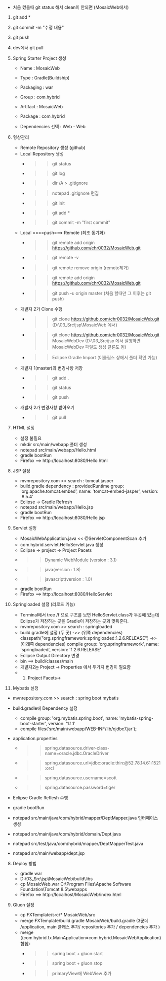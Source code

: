 
* 처음 켰을때 git status 해서 clean이 안되면 (MosaicWeb에서)
1. git add *
2. git commit -m "수정 내용"
3. git push
4. dev에서 git pull


1. Spring Starter Project 생성

   - Name : MosaicWeb
   - Type : Gradle(Buildship)
   - Packaging : war
   - Group : com.hybrid
   - Artifact : MosaicWeb
   - Package : com.hybrid
   
   - Dependencies 선택 : Web - Web

2. 형상관리

   - Remote Repository 생성 (github)
   - Local Repository 생성
      - >> git status
      - >> git log
      - >> dir /A > .gitignore
      - >> notepad .gitignore 편집
      - >> git init
      - >> git add *
      - >> git commit -m "first commit" 
   - Local ====push===> Remote (최초 동기화)
      - >> git remote add origin https://github.com/chr0032/MosaicWeb.git
      - >> git remote -v
      - >> git remote remove origin (remote제거)
      - >> git remote add origin https://github.com/chr0032/MosaicWeb.git
      - >> git push -u origin master (처음 할때만 그 이후는 git push)
   - 개발자 2가 Clone 수행
      - >> git clone https://github.com/chr0032/MosaicWeb.git (D:\03_Src\jsp\MosaicWeb 에서)
      - >> git clone https://github.com/chr0032/MosaicWeb.git MosaicWebDev (D:\03_Src\jsp 에서 실행하면 MosaicWebDev 파일도 생성 클론도 됨)
      - >> Eclipse Gradle Import (이클립스 상에서 폴더 확인 가능)     
   - 개발자 1(master)의 변경사항 저장
      - >> git add .
      - >> git status
      - >> git push
   - 개발자 2가 변경사항 받아오기
      - >> git pull
      
3. HTML 설정

   - 설정 불필요
   - mkdir src/main/webapp 폴더 생성
   - notepad src/main/webapp/Hello.html
   - gradle bootRun 
   - Firefox ==> http://localhost:8080/Hello.html
      
4. JSP 설정

   - mvnrepository.com  >> search : tomcat jasper
   - build.gradle dependency : providedRuntime group: 'org.apache.tomcat.embed', name: 'tomcat-embed-jasper', version: '8.5.4'
   - Eclipse -> Gradle Refresh
   - notepad src/main/webapp/Hello.jsp
   - gradle bootRun
   - Firefox ==> http://localhost:8080/Hello.jsp
   
5. Servlet 설정   
   
   - MosaicWebApplication.java << @ServletComponentScan 추가
   - com.hybrid.servlet.HelloServlet.java 생성
   - Eclipse -> project -> Project Pacets 
   - >> Dynamic WebModule (version : 3.1)
   - >> java(version : 1.8)
   - >> javascript(version : 1.0)
   - gradle bootRun
   - Firefox ==> http://localhost:8080/HelloServlet
   
6. Springloaded 설정 (리로드 기능)
   
   - Terminal에서 tree /f 으로 구조를 보면 HelloServlet.class가 두곳에 있는데 Eclipse가 저장하는 곳을 Gradle이 저장하는 곳과 맞춰준다.
   - mvnrepository.com >> search : springloaded
   - build.gradle에 설정 (두 곳)
   ->> (위쪽 dependencies) classpath("org.springframework:springloaded:1.2.6.RELEASE") 
   ->> (아래쪽 dependencies) compile group: 'org.springframework', name: 'springloaded', version: '1.2.6.RELEASE'
   - Eclipse Output Directory 변경
   -    bin ==> build/classes/main
   - 개발자2는 Project -> Properties 에서 두가지 변경이 필요함
   - 1. Project Facets-> 
   
  7. Mybatis 설정
  
   - mvnrepository.com >> search : spring boot mybatis
   - build.gradle에 Dependency 설정
 
		- compile group: 'org.mybatis.spring.boot', name: 'mybatis-spring-boot-starter', 
		  version: '1.1.1'
		- compile files('src/main/webapp/WEB-INF/lib/ojdbc7.jar');

   - application.properties
   
   		- >> spring.datasource.driver-class-name=oracle.jdbc.OracleDriver
		- >> spring.datasource.url=jdbc:oracle:thin:@52.78.14.61:1521:orcl
		- >> spring.datasource.username=scott
		- >> spring.datasource.password=tiger
   		
   - Eclipse Gradle Reflesh 수행   
   - gradle bootRun
   
   - notepad src/main/java/com/hybrid/mapper/DeptMapper.java 인터페이스 생성   
   - notepad src/main/java/com/hybrid/domain/Dept.java
   - notepad src/test/java/com/hybrid/mapper/DeptMapperTest.java
   - notepad src/main/webapp/dept.jsp
   
8. Deploy 방법 
   - gradle war
   - D:\03_Src\jsp\MosaicWeb\build\libs
   - cp MosaicWeb.war C:\Program Files\Apache Software Foundation\Tomcat 8.5\webapps
   - Firefox ==> http://localhost/MosaicWeb/index.html

9. Gluon 설정
   - cp FXTemplate/src/* MosaicWeb/src
   - merge FXTemplate/build.gradle MosaicWeb/build.gradle (3군데 /application, main 클래스 추가/ repositories 추가 / dependencies 	추가 )
   - merge ((com.hybrid.fx.MainApplication=com.hybrid.MosaicWebApplication)합칩)	
		- >> spring boot + gluon start
		- >> spring boot + gluon stop
		- >> primaryView에 WebView 추가
		 
	   
   
      
   
   
   
   
